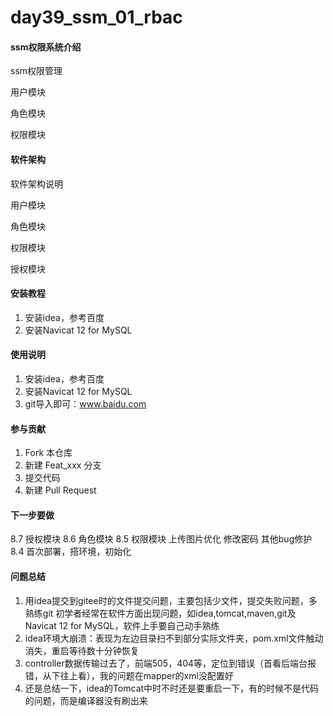 # day39_ssm_01_rbac

#### ssm权限系统介绍
ssm权限管理

用户模块

角色模块

权限模块

#### 软件架构
软件架构说明


用户模块

角色模块

权限模块

授权模块


#### 安装教程

1.  安装idea，参考百度
2.  安装Navicat 12 for MySQL


#### 使用说明

1.  安装idea，参考百度
2.  安装Navicat 12 for MySQL
3.  git导入即可：www.baidu.com

#### 参与贡献

1.  Fork 本仓库
2.  新建 Feat_xxx 分支
3.  提交代码
4.  新建 Pull Request

#### 下一步要做
8.7
授权模块
8.6
角色模块
8.5
权限模块
上传图片优化
修改密码
其他bug修护
8.4
首次部署，搭环境，初始化

#### 问题总结

1.  用idea提交到gitee时的文件提交问题，主要包括少文件，提交失败问题，多熟练git
初学者经常在软件方面出现问题，如idea,tomcat,maven,git及Navicat 12 for MySQL，软件上手要自己动手熟练
2.  idea环境大崩溃：表现为左边目录扫不到部分实际文件夹，pom.xml文件触动消失，重启等待数十分钟恢复
3.  controller数据传输过去了，前端505，404等，定位到错误（首看后端台报错，从下往上看），我的问题在mapper的xml没配置好
4.  还是总结一下，idea的Tomcat中时不时还是要重启一下，有的时候不是代码的问题，而是编译器没有刷出来
